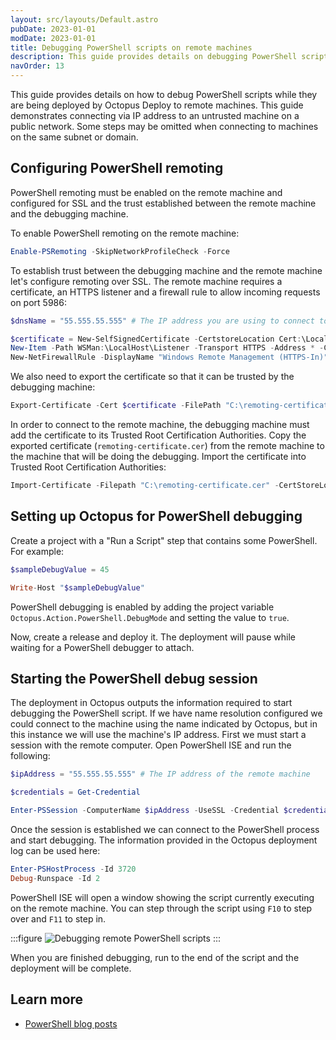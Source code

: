 ```yaml
---
layout: src/layouts/Default.astro
pubDate: 2023-01-01
modDate: 2023-01-01
title: Debugging PowerShell scripts on remote machines
description: This guide provides details on debugging PowerShell scripts with Octopus Deploy.
navOrder: 13
---
```


This guide provides details on how to debug PowerShell scripts while they are being deployed by Octopus Deploy to remote machines. This guide demonstrates connecting via IP address to an untrusted machine on a public network. Some steps may be omitted when connecting to machines on the same subnet or domain.

## Configuring PowerShell remoting

PowerShell remoting must be enabled on the remote machine and configured for SSL and the trust established between the remote machine and the debugging machine.

To enable PowerShell remoting on the remote machine:

```powershell
Enable-PSRemoting -SkipNetworkProfileCheck -Force
```

To establish trust between the debugging machine and the remote machine let's configure remoting over SSL.  The remote machine requires a certificate, an HTTPS listener and a firewall rule to allow incoming requests on port 5986:

```powershell
$dnsName = "55.555.55.555" # The IP address you are using to connect to the machine

$certificate = New-SelfSignedCertificate -CertstoreLocation Cert:\LocalMachine\My -DnsName "$dnsName"
New-Item -Path WSMan:\LocalHost\Listener -Transport HTTPS -Address * -CertificateThumbPrint $certificate.Thumbprint –Force
New-NetFirewallRule -DisplayName "Windows Remote Management (HTTPS-In)" -Name "Windows Remote Management (HTTPS-In)" -Profile Any -LocalPort 5986 -Protocol TCP
```

We also need to export the certificate so that it can be trusted by the debugging machine:

```powershell
Export-Certificate -Cert $certificate -FilePath "C:\remoting-certificate.cer"
```

In order to connect to the remote machine, the debugging machine must add the certificate to its Trusted Root Certification Authorities. Copy the exported certificate (`remoting-certificate.cer`) from the remote machine to the machine that will be doing the debugging. Import the certificate into Trusted Root Certification Authorities:

```powershell
Import-Certificate -Filepath "C:\remoting-certificate.cer" -CertStoreLocation "Cert:\LocalMachine\Root"
```

## Setting up Octopus for PowerShell debugging

Create a project with a "Run a Script" step that contains some PowerShell.  For example:

```powershell
$sampleDebugValue = 45

Write-Host "$sampleDebugValue"
```

PowerShell debugging is enabled by adding the project variable `Octopus.Action.PowerShell.DebugMode` and setting the value to `true`.

Now, create a release and deploy it.  The deployment will pause while waiting for a PowerShell debugger to attach.

## Starting the PowerShell debug session

The deployment in Octopus outputs the information required to start debugging the PowerShell script. If we have name resolution configured we could connect to the machine using the name indicated by Octopus, but in this instance we will use the machine's IP address. First we must start a session with the remote computer.  Open PowerShell ISE and run the following:

```powershell
$ipAddress = "55.555.55.555" # The IP address of the remote machine

$credentials = Get-Credential

Enter-PSSession -ComputerName $ipAddress -UseSSL -Credential $credentials
```

Once the session is established we can connect to the PowerShell process and start debugging.  The information provided in the Octopus deployment log can be used here:

```powershell
Enter-PSHostProcess -Id 3720
Debug-Runspace -Id 2
```

PowerShell ISE will open a window showing the script currently executing on the remote machine.  You can step through the script using `F10` to step over and `F11` to step in.

:::figure
![Debugging remote PowerShell scripts](/docs/deployments/custom-scripts/debugging-powershell-scripts/debugging-powershell-scripts-debug.png)
:::

When you are finished debugging, run to the end of the script and the deployment will be complete.

## Learn more

- [PowerShell blog posts](https://octopus.com/blog/tag/powershell)